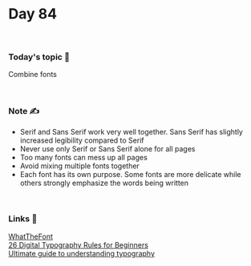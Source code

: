 # Day 84

&nbsp;

### Today's topic 🎯
Combine fonts


&nbsp;

### Note ✍️
- Serif and Sans Serif work very well together. Sans Serif has slightly increased legibility compared to Serif
- Never use only Serif or Sans Serif alone for all pages
- Too many fonts can mess up all pages
- Avoid mixing multiple fonts together
- Each font has its own purpose. Some fonts are more delicate while others strongly emphasize the words being written

&nbsp;

### Links 🚀
[WhatTheFont](https://www.myfonts.com/pages/whatthefont)  
[26 Digital Typography Rules for Beginners](https://medium.com/product-design-ux-ui/26-digital-typography-rules-for-beginners-a04c6a5aaff3#.10tgnccvf)  
[Ultimate guide to understanding typography](https://www.canva.com/learn/typography-guide/)
